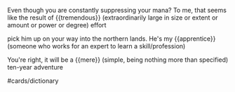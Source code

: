 

Even though you are constantly suppressing your mana? To me, that seems like the result of {{tremendous}} (extraordinarily large in size or extent or amount or power or degree) effort 

pick him up on your way into the northern lands. He's my {{apprentice}} (someone who works for an expert to learn a skill/profession)

You're right, it will be a {{mere}} (simple, being nothing more than specified) ten-year adventure

#cards/dictionary 

